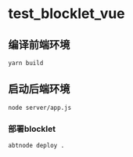 # test_blocklet_vue

## 编译前端环境
```
yarn build
```

## 启动后端环境
```
node server/app.js
```

### 部署blocklet
```
abtnode deploy .
```

